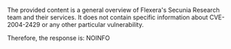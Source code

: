 The provided content is a general overview of Flexera's Secunia Research team and their services. It does not contain specific information about CVE-2004-2429 or any other particular vulnerability.

Therefore, the response is: NOINFO
